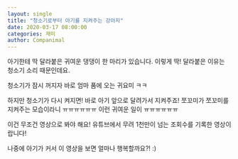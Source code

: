 ```yaml
---
layout: single
title: "청소기로부터 아기를 지켜주는 강아지"
date: 2020-03-17 08:00:00
categories: 재미
author: Companimal
---
```


아기한테 딱 달라붙은 귀여운 댕댕이 한 마리가 있습니다. 이렇게 딱! 달라붙은 이유는 청소기 소리 때문인데요.

청소기가 잠시 꺼지자 바로 엄마 품에 오는 귀요미 ㅋㅋ

하지만 청소기가 다시 켜지면! 바로 아기 앞으로 달려가서 지켜주죠! 쪼꼬미가 쪼꼬미를 지켜주는 모습이라니 ㅠㅠㅠㅠㅠㅠ 이런 귀여운 일이 ㅠㅠㅠㅠㅠㅠ

이건 무조건 영상으로 봐야 해요! 유튜브에서 무려 1천만이 넘는 조회수를 기록한 영상이랍니다!

나중에 아기가 커서 이 영상을 보면 얼마나 행복할까요?! :)
